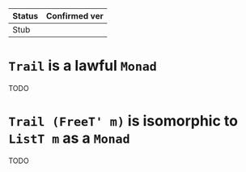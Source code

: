 |Status|Confirmed ver|
|----|----|
|Stub| |

# `Trail` is a lawful `Monad`

TODO

# `Trail (FreeT' m)` is isomorphic to `ListT m` as a `Monad`

TODO
